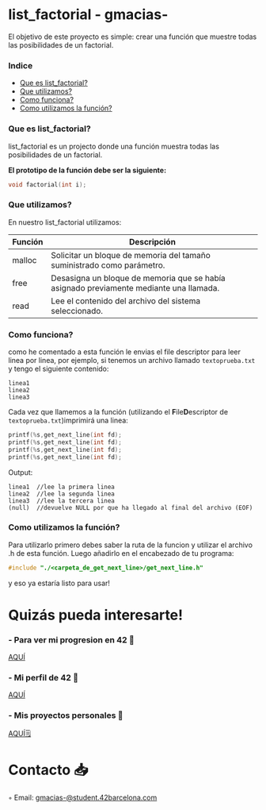 # list_factorial - gmacias-
El objetivo de este proyecto es simple: crear una función que muestre todas las posibilidades de un factorial.
### Indice
* [Que es list_factorial?](#que-es-list_factorial)
* [Que utilizamos?](#que-utilizamos)
* [Como funciona?](#como-funciona)
* [Como utilizamos la función?](#como-utilizamos-la-función)

### Que es list_factorial?
list_factorial es un projecto donde una función muestra todas las posibilidades de un factorial.

<b>El prototipo de la función debe ser la siguiente:</b>

```C
void factorial(int i);
```

### Que utilizamos?
En nuestro list_factorial utilizamos:

| Función  | Descripción														 			|
|-------|-----------------------------------------------------------------------------------|
| malloc | Solicitar un bloque de memoria del tamaño suministrado como parámetro.     													|
| free | Desasigna un bloque de memoria que se había asignado previamente mediante una llamada. 											|
| read |  Lee el contenido del archivo del sistema seleccionado.               									|


### Como funciona?

como he comentado a esta función le envias el file descriptor para leer linea por linea, por ejemplo, si tenemos un archivo
llamado `textoprueba.txt` y tengo el siguiente contenido:  

	linea1  
 	linea2  
  	linea3

Cada vez que llamemos a la función (utilizando el **F**ile**D**escriptor de `textoprueba.txt`)imprimirá una linea:
```C
printf(%s,get_next_line(int fd);
printf(%s,get_next_line(int fd);
printf(%s,get_next_line(int fd);
printf(%s,get_next_line(int fd);
```
Output:

	linea1  //lee la primera linea
	linea2  //lee la segunda linea
	linea3  //lee la tercera linea
	(null)  //devuelve NULL por que ha llegado al final del archivo (EOF)

### Como utilizamos la función?

Para utilizarlo primero debes saber la ruta de la funcion y utilizar el archivo .h de esta función. Luego añadirlo en el
encabezado de tu programa:

```C
#include "./<carpeta_de_get_next_line>/get_next_line.h"
```

y eso ya estaría listo para usar!

# Quizás pueda interesarte!

### - Para ver mi progresion en 42 🌠
[AQUÍ](https://github.com/gjmacias/42BCN)

### - Mi perfil de 42 👾
[AQUÍ](https://profile.intra.42.fr/users/gmacias-)

### - Mis proyectos personales 🧐
[AQUÍ🗒️](https://github.com/gjmacias/autoproyectos)

# Contacto 📥

◦ Email: gmacias-@student.42barcelona.com

[1]: https://www.42barcelona.com/ "42 BCN"
